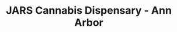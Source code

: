 ---
title: "JARS Cannabis Dispensary - Ann Arbor"
url: /ann-arbor/jars-cannabis-dispensary-ann-arbor/
shop: cannabis
---